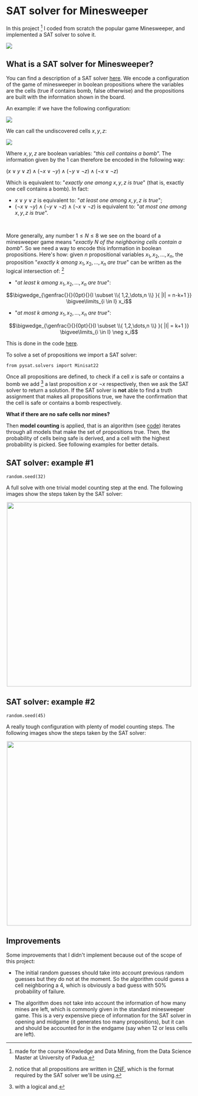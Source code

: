 # SAT solver for Minesweeper

In this project [^1] I coded from scratch the popular game Minesweeper, and implemented a SAT solver to solve it.

[^1]: made for the course Knowledge and Data Mining, from the Data Science Master at University of Padua.

![](<https://github.com/Marco-Furlan/Projects/blob/main/SAT Solver for Minesweeper/images/minesweeper.png?raw=true>)

## What is a SAT solver for Minesweeper?

You can find a description of a SAT solver [here](https://en.wikipedia.org/wiki/SAT_solver). We encode a configuration of the game of minesweeper in boolean propositions where the variables are the cells (true if contains bomb, false otherwise) and the propositions are built with the information shown in the board.

An example: if we have the following configuration:

![](<https://github.com/Marco-Furlan/Projects/blob/main/SAT Solver for Minesweeper/images/example1.png?raw=true>)

We can call the undiscovered cells $x, y, z$:

![](<https://github.com/Marco-Furlan/Projects/blob/main/SAT Solver for Minesweeper/images/example2.png?raw=true>)

Where $x,y,z$ are boolean variables: "*this cell contains a bomb*". The information given by the $1$ can therefore be encoded in the following way:

$(x \lor y \lor z) \land (\neg x \lor \neg y) \land (\neg y \lor \neg z) \land (\neg x \lor \neg z)$

Which is equivalent to: "*exactly one among* $x,y,z$ *is true*" (that is, exactly one cell contains a bomb). In fact:

- $x \lor y \lor z$ is equivalent to: "*at least one among* $x,y,z$ *is true*";
- $(\neg x \lor \neg y) \land (\neg y \lor \neg z) \land (\neg x \lor \neg z)$ is equivalent to: "*at most one among* $x,y,z$ *is true*".

<br/>

More generally, any number $1 \leq N \leq 8$ we see on the board of a minesweeper game means "*exactly* $N$ *of the neighboring cells contain a bomb*". So we need a way to encode this information in boolean propositions. Here's how: given $n$ propositional variables $x_1, x_2, \dots, x_n$, the proposition "*exactly k among* $x_1, x_2, \dots, x_n$ *are true*" can be written as the logical intersection of: [^2]

[^2]: notice that all propositions are written in [CNF](https://en.wikipedia.org/wiki/Conjunctive_normal_form), which is the format required by the SAT solver we'll be using.

- "*at least k among* $x_1, x_2, \dots, x_n$ *are true*":

$$\bigwedge_{\genfrac{}{}{0pt}{}{I \subset \\{ 1,2,\dots,n \\} }{ |I| = n-k+1 }} \bigvee\limits_{i \in I} x_i$$


- "*at most k among* $x_1, x_2, \dots, x_n$ *are true*":

$$\bigwedge_{\genfrac{}{}{0pt}{}{I \subset \\{ 1,2,\dots,n \\} }{ |I| = k+1 }} \bigvee\limits_{i \in I} \neg x_i$$

This is done in the code [here](https://github.com/Marco-Furlan/Projects/blob/66f0673afd0b8d360c36bc8ef96e4a4463614b07/SAT%20Solver%20for%20Minesweeper/game.py#L90).

To solve a set of propositions we import a SAT solver:
```
from pysat.solvers import Minisat22
```

Once all propositions are defined, to check if a cell $x$ is safe or contains a bomb we add [^3] a last proposition $x$ or $\neg x$ respectively, then we ask the SAT solver to return a solution. If the SAT solver is **not** able to find a truth assignment that makes all propositions true, we have the confirmation that the cell is safe or contains a bomb respectively.

[^3]: with a logical and.

**What if there are no safe cells nor mines?**

Then **model counting** is applied, that is an algorithm (see [code](https://github.com/Marco-Furlan/Projects/blob/e88d56f138fb438a130b76681cb591779193a0e8/SAT%20Solver%20for%20Minesweeper/game.py#L188)) iterates through all models that make the set of propositions true. Then, the probability of cells being safe is derived, and a cell with the highest probability is picked. See following examples for better details.

## SAT solver: example #1

```
random.seed(32)
```

A full solve with one trivial model counting step at the end. The following images show the steps taken by the SAT solver:


<p align="center">
  <img src="images/example_1.gif" width = 500 style="max-width: 100%; height: auto;"/>
  <br>
</p>

## SAT solver: example #2

```
random.seed(45)
```

A really tough configuration with plenty of model counting steps. The following images show the steps taken by the SAT solver:


<p align="center">
  <img src="images/example_2.gif" width = 500 style="max-width: 100%; height: auto;"/>
  <br>
</p>

## Improvements

Some improvements that I didn't implement because out of the scope of this project:

- The initial random guesses should take into account previous random guesses but they do not at the moment. So the algorithm could guess a cell neighboring a 4, which is obviously a bad guess with 50% probability of failure.

- The algorithm does not take into account the information of how many mines are left, which is commonly given in the standard minesweeper game. This is a very expensive piece of information for the SAT solver in opening and midgame (it generates too many propositions), but it can and should be accounted for in the endgame (say when 12 or less cells are left).
